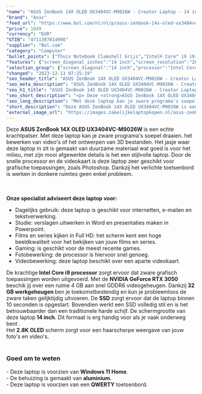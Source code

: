 ```yaml
---
"name": "ASUS ZenBook 14X OLED UX3404VC-M9026W - Creator Laptop - 14 inch"
"brand": "Asus"
"feed_url": "https://www.bol.com/nl/nl/p/asus-zenbook-14x-oled-ux3404vc-m9026w-creator-laptop-14-inch/9300000149691407"
"price": 1849
"currency": "EUR"
"GTIN": "4711387014998"
"supplier": "Bol.com"
"category": "Computer"
"bullet_points": ["Thuis Notebook Clamshell Grijs","Intel® Core™ i9 i9-13900H 2,6 GHz","36,8 cm (14.5\") 2.8K 2880 x 1800 Pixels OLED Glans 16:10","32 GB LPDDR5-SDRAM","1 TB SSD","NVIDIA GeForce RTX 3050 4 GB Intel Iris Xe Graphics","Wi-Fi 6E (802.11ax) Bluetooth 5.0","Lithium-Ion (Li-Ion) 70 Wh 100 W","Windows 11 Home 64-bit"]
"features": {"screen_diagonal_inches":"14 inch","screen_resolution":"2880 x 1800 Pixels","processor_family":"Intel® Core™ i9","memory_size":"32 GB","memory_type":"LPDDR5-SDRAM","total_storage_space":"1 TB","graphics_card":"NVIDIA GeForce RTX 3050","graphics_memory_size":"4 GB","operating_system":"Windows 11 Home","battery_capacity":"70 Wh","width":"321,8 mm","depth":"225,6 mm","height":"16,9 mm","weight":"1,56 kg","purpose_laptop":"Creative"}
"selection_group": {"screen_diagonal":"14 inch","processor":"Intel Core i9","changed_price_past_3_days":false,"product_family":"ZenBook"}
"changed": "2023-12-13 07:25:19"
"seo_header_title": "ASUS ZenBook 14X OLED UX3404VC-M9026W - Creator Laptop - 14 inch"
"seo_meta_description": "ASUS ZenBook 14X OLED UX3404VC-M9026W - Creator Laptop - 14 inch"
"seo_h1_title": "ASUS ZenBook 14X OLED UX3404VC-M9026W - Creator Laptop - 14 inch"
"seo_short_description": "<p> Deze <strong>ASUS ZenBook 14X OLED UX3404VC-M9026W </strong>is een echte krachtpatser."
"seo_long_description": "Met deze laptop kan je zware programa's soepel draaien. het bewerken van video's of het ontwerpen van 3D bestanden. Het jasje waar deze laptop in zit is gemaakt van duurzame materiaal wat goed is voor het milieu, met zijn mooi afgewerkte details is het een stijlvolle laptop. Door de snelle processor en de videokaart is deze laptop zeer geschikt voor grafische toepassingen, zoals Photoshop. Dankzij het verlichte toetsenbord is werken in donkere ruimtes geen enkel probleem. </p> <p> <br /><br /><strong>Onze specialist adviseert deze laptop voor:</strong> </p> <ul> <li>Dagelijks gebruik: deze laptop is geschikt voor internetten, e-mailen en tekstverwerking. </li> <li>Studie: verslagen uitwerken in Word en presentaties maken in Powerpoint. </li> <li>Films en series kijken in Full HD: het scherm kent een hoge beeldkwaliteit voor het bekijken van jouw films en series. </li> <li>Gaming: is geschikt voor de meest recente games. </li> <li>Fotobewerking: de processor is hiervoor snel genoeg. </li> <li>Videobewerking: deze laptop beschikt over een aparte videokaart. </li> </ul> <p>  </p> <p> De krachtige<strong> Intel Core i9 processor</strong> zorgt ervoor dat zware grafisch toepassingen worden uitgevoerd. Met de <strong>NVIDIA GeForce RTX 3050</strong> beschik jij over een ruime 4 GB aan snel GDDR6 videogeheugen. Dankzij<strong> 32 GB werkgeheugen </strong>ben je toekomstbestendig en kun je probleemloos de zware taken gelijktijdig uitvoeren. De <strong>SSD</strong> zorgt ervoor dat de laptop binnen 10 seconden is opgestart. Bovendien werkt een SSD volledig stil en is het betrouwbaarder dan een traditionele harde schijf. De schermgrootte van deze laptop<strong> 14 inch</strong>. Dit formaat is erg handig voor als je vaak onderweg bent . <br />Het <strong>2. 8K OLED</strong> scherm<strong> </strong>zorgt voor een haarscherpe weergave van jouw foto's en video's. <br /><br /> </p> <h3>Goed om te weten</h3> <p> - Deze laptop is voorzien van <strong>Windows 11 Home</strong>. <br />- De behuizing is gemaakt van <strong>aluminium</strong>. <br />- Deze laptop is voorzien van een <strong>QWERTY</strong> toetsenbord. </p>"
"short_description": "Deze ASUS ZenBook 14X OLED UX3404VC-M9026W is een echte krachtpatser. Met deze laptop kan je zware programa's soepel draaien. het bewerken van video's of het ontwerpen van 3D bestanden. Het jasje waar deze laptop in zit is gemaakt van duurzame materiaal wat goed is voor het milieu, met zijn mooi afgewerkte details is het een stijlvolle laptop. Door de snelle processor en de videokaart is deze laptop zeer geschikt voor grafische toepassingen, zoals Photoshop. Dankzij het verlichte toetsenbord is werken in donkere ruimtes geen enkel probleem. Onze specialist adviseert deze laptop voor: Dagelijks gebruik: deze laptop is geschikt voor internetten, e-mailen en tekstverwerking. Studie: verslagen uitwerken in Word en presentaties maken in Powerpoint. Films en series kijken in Full HD: het scherm kent een hoge beeldkwaliteit voor het bekijken van jouw films en series. Gaming: is geschikt voor de meest recente games. Fotobewerking: de processor is hiervoor snel genoeg. Videobewerking: deze laptop beschikt over een aparte videokaart. De krachtige Intel Core i9 processor zorgt ervoor dat zware grafisch toepassingen worden uitgevoerd. Met de NVIDIA GeForce RTX 3050 beschik jij over een ruime 4 GB aan snel GDDR6 videogeheugen. Dankzij 32 GB werkgeheugen ben je toekomstbestendig en kun je probleemloos de zware taken gelijktijdig uitvoeren. De SSD zorgt ervoor dat de laptop binnen 10 seconden is opgestart. Bovendien werkt een SSD volledig stil en is het betrouwbaarder dan een traditionele harde schijf. De schermgrootte van deze laptop 14 inch. Dit formaat is erg handig voor als je vaak onderweg bent . Het 2.8K OLED scherm zorgt voor een haarscherpe weergave van jouw foto's en video's. Goed om te weten - Deze laptop is voorzien van Windows 11 Home. - De behuizing is gemaakt van aluminium. - Deze laptop is voorzien van een QWERTY toetsenbord."
"external_image_url": "https://images.zakelijkelaptopkopen.nl/asus-zenbook-14x-oled-ux3404vc-m9026w-creator-laptop-14-inch.webp"
---
```


<p> Deze <strong>ASUS ZenBook 14X OLED UX3404VC-M9026W </strong>is een echte krachtpatser. Met deze laptop kan je zware programa's soepel draaien. het bewerken van video's of het ontwerpen van 3D bestanden. Het jasje waar deze laptop in zit is gemaakt van duurzame materiaal wat goed is voor het milieu, met zijn mooi afgewerkte details is het een stijlvolle laptop. Door de snelle processor en de videokaart is deze laptop zeer geschikt voor grafische toepassingen, zoals Photoshop. Dankzij het verlichte toetsenbord is werken in donkere ruimtes geen enkel probleem. </p> <p> <br /><br /><strong>Onze specialist adviseert deze laptop voor:</strong> </p> <ul> <li>Dagelijks gebruik: deze laptop is geschikt voor internetten, e-mailen en tekstverwerking.</li> <li>Studie: verslagen uitwerken in Word en presentaties maken in Powerpoint.</li> <li>Films en series kijken in Full HD: het scherm kent een hoge beeldkwaliteit voor het bekijken van jouw films en series.</li> <li>Gaming: is geschikt voor de meest recente games.</li> <li>Fotobewerking: de processor is hiervoor snel genoeg.</li> <li>Videobewerking: deze laptop beschikt over een aparte videokaart.</li> </ul> <p>   </p> <p> De krachtige<strong> Intel Core i9 processor</strong> zorgt ervoor dat zware grafisch toepassingen worden uitgevoerd. Met de <strong>NVIDIA GeForce RTX 3050</strong> beschik jij over een ruime 4 GB aan snel GDDR6 videogeheugen. Dankzij<strong> 32 GB werkgeheugen </strong>ben je toekomstbestendig en kun je probleemloos de zware taken gelijktijdig uitvoeren. De <strong>SSD</strong> zorgt ervoor dat de laptop binnen 10 seconden is opgestart. Bovendien werkt een SSD volledig stil en is het betrouwbaarder dan een traditionele harde schijf. De schermgrootte van deze laptop<strong> 14 inch</strong>. Dit formaat is erg handig voor als je vaak onderweg bent .<br />Het <strong>2.8K OLED</strong> scherm<strong> </strong>zorgt voor een haarscherpe weergave van jouw foto's en video's.<br /><br /> </p> <h3>Goed om te weten</h3> <p> - Deze laptop is voorzien van <strong>Windows 11 Home</strong>.<br />- De behuizing is gemaakt van <strong>aluminium</strong>.<br />- Deze laptop is voorzien van een <strong>QWERTY</strong> toetsenbord. </p>